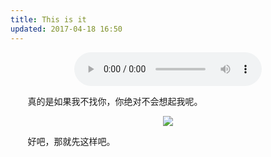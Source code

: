 ```yaml
---
title: This is it
updated: 2017-04-18 16:50
---
```


<div align="center">
	<audio src="http://mp3.haoduoge.com/s/2016-11-02/1478054267.mp3"
 controls loop preload style="width: 300px;" volume="0.5">Childs - Mariana</audio>
  <div class="divider"></div>
</div>

&#160; &#160; &#160; &#160;真的是如果我不找你，你绝对不会想起我呢。

<div align="center">
	<figure>
		<img src="http://onuaw20p3.bkt.clouddn.com/post-mt-fail.png">
	</figure>
</div>

&#160; &#160; &#160; &#160;好吧，那就先这样吧。





